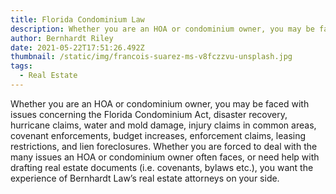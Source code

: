 ```yaml
---
title: Florida Condominium Law
description: Whether you are an HOA or condominium owner, you may be faced with issues...
author: Bernhardt Riley
date: 2021-05-22T17:51:26.492Z
thumbnail: /static/img/francois-suarez-ms-v8fczzvu-unsplash.jpg
tags:
  - Real Estate
---
```

Whether you are an HOA or condominium owner, you may be faced with issues concerning the Florida Condominium Act, disaster recovery, hurricane claims, water and mold damage, injury claims in common areas, covenant enforcements, budget increases, enforcement claims, leasing restrictions, and lien foreclosures. Whether you are forced to deal with the many issues an HOA or condominium owner often faces, or need help with drafting real estate documents (i.e. covenants, bylaws etc.), you want the experience of Bernhardt Law’s real estate attorneys on your side.